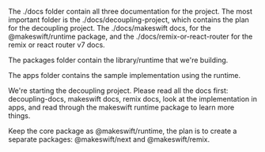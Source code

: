 The ./docs folder contain all three documentation for the project. The most important folder is the ./docs/decoupling-project, which contains the plan for the decoupling project. The ./docs/makeswift docs, for the @makeswift/runtime package, and the ./docs/remix-or-react-router for the remix or react router v7 docs.

The packages folder contain the library/runtime that we're building.

The apps folder contains the sample implementation using the runtime.

We're starting the decoupling project. Please read all the docs first: decoupling-docs, makeswift docs, remix docs, look at the implementation in apps, and read through the makeswift runtime package to learn more things.

Keep the core package as @makeswift/runtime, the plan is to create a separate packages: @makeswift/next and
@makeswift/remix.
